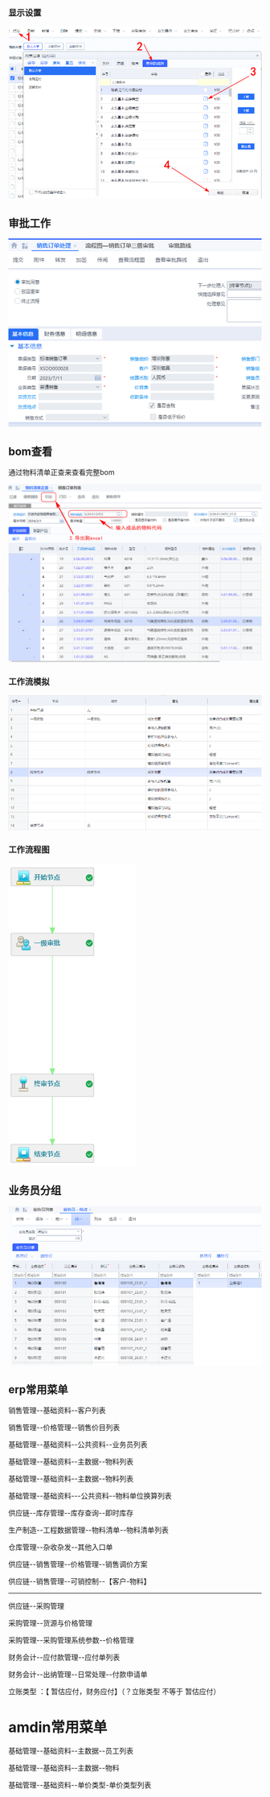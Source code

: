 





### 显示设置

![显示隐藏列](./常用设置-img/显示隐藏列.png)





## 审批工作

![审批0](./常用设置-img/审批0.png)



## bom查看

通过物料清单正查来查看完整bom

![](./常用设置-img/bom查看.png)







### 工作流模拟

![模拟测试工作审批](./常用设置-img/模拟测试工作审批.png)

### 工作流程图

![模拟测试工作审批-图](./常用设置-img/模拟测试工作审批-图.png)

## 业务员分组



<img src="./常用设置-img/业务员分组.png" alt="业务员分组" style="zoom:100%;" />







## erp常用菜单

销售管理--基础资料--客户列表

销售管理--价格管理--销售价目列表

基础管理--基础资料--公共资料--业务员列表

基础管理--基础资料--主数据--物料列表

基础管理--基础资料--主数据--物料列表

基础管理--基础资料---公共资料--物料单位换算列表

供应链--库存管理--库存查询--即时库存

生产制造--工程数据管理--物料清单--物料清单列表

仓库管理--杂收杂发--其他入口单

供应链--销售管理--价格管理--销售调价方案

供应链--销售管理--可销控制--【客户-物料】

----

供应链--采购管理

采购管理--货源与价格管理

采购管理--采购管理系统参数--价格管理

财务会计--应付款管理--应付单列表

财务会计--出纳管理--日常处理--付款申请单

立账类型 ：【 暂估应付，财务应付】（？立账类型 不等于 暂估应付）





# amdin常用菜单

基础管理--基础资料--主数据--员工列表

基础管理--基础资料--主数据--物料

基础管理--基础资料--单价类型-单价类型列表

